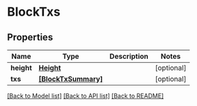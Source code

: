 # BlockTxs


## Properties
Name | Type | Description | Notes
------------ | ------------- | ------------- | -------------
**height** | [**Height**](Height.md) |  | [optional] 
**txs** | [**[BlockTxSummary]**](BlockTxSummary.md) |  | [optional] 

[[Back to Model list]](../README.md#documentation-for-models) [[Back to API list]](../README.md#documentation-for-api-endpoints) [[Back to README]](../README.md)


